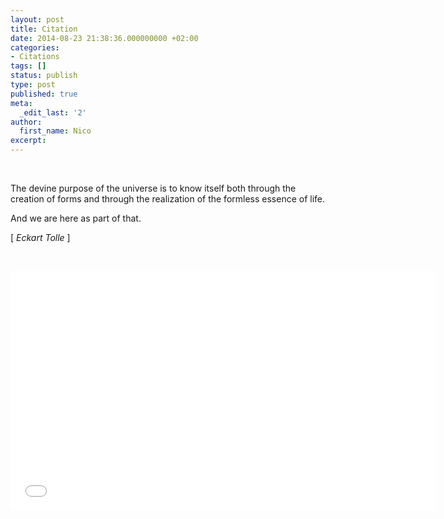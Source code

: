 ```yaml
---
layout: post
title: Citation
date: 2014-08-23 21:38:36.000000000 +02:00
categories:
- Citations
tags: []
status: publish
type: post
published: true
meta:
  _edit_last: '2'
author:
  first_name: Nico
excerpt:
---
```

<p>&nbsp;</p>
<p>The devine purpose of the universe is to know itself both through the creation of forms and through the realization of the formless essence of life.</p>
<p>And we are here as part of that.</p>
<p>[ <em>Eckart Tolle</em> ]</p>
<p>&nbsp;</p>
<p><iframe width="680" height="383" src="//www.youtube.com/embed/DPO-uvrsjw4?rel=0" frameborder="0" allowfullscreen></iframe></p>
<p>&nbsp;</p>
